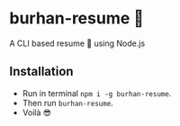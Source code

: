 # burhan-resume 👦
A CLI based resume 📜 using Node.js

## Installation

- Run in terminal `npm i -g burhan-resume`.
- Then run `burhan-resume`.
- Voilà 😎
